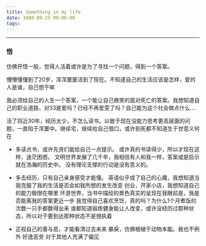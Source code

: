 ```yaml
---
title: Something in my life
date: 1988-08-25 00:00:00
tags:
---
```


<!-- toc -->

---

### 悟
仿佛开悟一般，觉得人活着或许是为了寻找一个问题，得到一个答案。

懵懵懂懂到了20岁，浑浑噩噩活到了现在。不知道自己的生活应该是怎样，爱的人是谁，自己想干嘛

我必须给自己的人生一个答案，一个能让自己微笑的面对死亡的答案。我想知道自己的职业道路，对33是爱吗？已经不再爱雯了吗？自己能为这个社会做点什么....

活了将近30年，经历太少，不怎么读书。以致于现在没能力思考更高层面的问题，一直陷于浑噩中。继续宅，继续给自己借口，或许到死都不知道生于世意义何在

* 多读点书，或许先贤们能给自己一点提示。
或许真的书读得少，所以才现在这样，迷茫困惑。
文明世界发展了几千年，我相信有人和我一样，答案或是启示就在浩瀚的历史中。
没有理论支撑的行动是没有意义的。

* 多去经历，只有自己亲身感受才能懂。
英语似乎成了自己的心魔，我想知道当我克服了我的生活是否会如我所想的发生改变
创业，开家小店，我想知道自己的能力极限在哪里
环游世界，当书中描绘的景色真实的呈现在我眼前是，我是否能离我的答案更近一步
我觉得自己喜欢烹饪，真的吗？为什么1个月煮饭的次数一只手都数得出来
谁都知道锻炼健身能让人改变，或许没经历过那种状态，所以对于要到达那种状态不是很执着

* 正视自己的善与恶，才能看清过去未来
暴戾，仿佛根植于动物本能。我也不例外
好逸恶劳
对于其他人充满了偏见

